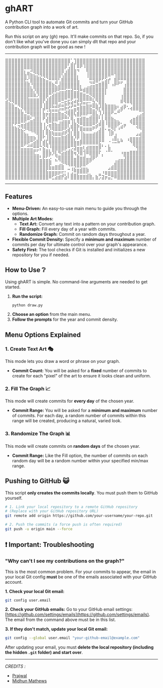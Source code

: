 # ghART

A Python CLI tool to automate Git commits and turn your GitHub contribution graph into a work of art.

Run this script on any (gh) repo. It'll make commits on that repo. So, if you don't like what you've done you can simply dlt that repo and your contribution graph will be good as new !

----


<pre>
⣿⣿⣿⣿⣿⣿⣿⣿⣿⣿⣿⣿⣿⣿⣿⣿⣿⣿⣿⣿⣿⢁⢹⣿⣿⣿⣿⣿⣿⣿⣿⣿⣿⣿⣿⣿⣿⣿⣿⣿⣿⣿⣿⣿⣿
⣿⣿⣿⣿⣿⣿⣿⣿⣿⣿⣿⣿⣿⣿⣿⣿⣿⣿⣿⣿⢃⣿⡏⣿⡿⢹⣿⣿⣿⣿⣿⣿⣿⣿⣿⣿⣿⣿⣿⣿⣿⣿⣿⣿⣿
⣿⣿⣿⣿⣿⣿⡍⣉⠽⣿⣿⣿⣿⣿⣿⣿⣿⣿⣿⢡⣾⣿⣷⠲⠀⠀⢿⣿⣿⣿⣿⣿⣿⣿⣿⣿⣿⣿⣿⣿⣿⣿⣿⣿⣿
⣿⣿⣿⣿⣿⣿⣷⢻⣷⣮⣝⡻⢿⣿⣿⣿⣿⣿⢣⣿⣿⣿⣿⡄⠀⠀⢸⣿⣿⣿⣿⣿⣿⠿⠛⢹⣿⣿⣿⣿⣿⣿⣿⣿⣿
⣿⣿⣿⣿⣿⣿⣟⡊⣿⣿⣿⣿⣷⣬⣛⠛⣻⢃⣿⣿⣿⣿⣿⣧⠀⠀⠀⣛⣻⣿⠟⣋⣵⡞⠀⣿⣟⣛⠛⣿⣿⣿⣿⣿⣿
⣿⣿⣿⣿⣿⣿⣿⣿⡘⣿⣿⣿⣿⣿⣿⣷⣍⣼⣿⣿⣿⣿⣿⣿⡄⠀⢀⣨⣭⣶⣿⣿⣿⠁⠰⠟⠋⠁⢰⣿⣿⣿⣿⣿⣿
⣿⣿⣿⣿⣿⣿⣿⣿⣷⡹⣿⣿⣿⣿⣿⣿⡿⢟⣛⣫⣭⣽⣛⣻⠷⣾⣿⣿⣿⣿⣿⣿⡏⠀⠀⠀⠀⠀⣿⣿⣿⣿⣿⣿⣿
⣿⣿⣿⣿⣿⣿⣿⣿⣿⣷⡹⣿⣿⣿⢛⣵⣾⣿⣿⣿⣿⣿⣿⣿⣿⣶⣭⡻⣿⣿⣿⣿⠃⠀⠀⠀⠀⢠⣿⣿⣿⣿⣿⣿⣿
⣫⢿⣿⣿⣿⣿⣿⣷⣶⣶⣶⣿⡿⣱⣿⣿⣿⣿⠿⣛⡭⢟⣩⣽⣿⠿⠿⠿⣎⢿⣿⣿⠀⠀⠀⠀⠀⣼⣿⣿⣿⣿⣿⣿⣿
⣿⣷⣮⠛⢿⣿⣿⣿⣿⣿⣿⣿⢱⣿⣿⣟⣻⣴⣭⡷⢟⣻⣭⠷⣞⣛⣯⣥⣾⣦⢻⣿⣦⣤⣤⣄⡀⢉⣬⡉⠙⣿⣿⣿⣿
⣿⣿⣿⣿⣦⡝⢿⣿⣿⣿⣿⡏⡾⢛⣯⣭⣭⡵⠶⢟⣫⣥⣶⢿⣿⣿⣿⣷⣭⡻⣏⢿⣿⣿⣿⠟⣡⡿⠋⠐⠺⠿⠿⣿⣿
⣿⣿⣿⣿⣿⣿⣬⣛⢿⣿⣿⡇⣷⡶⣾⣶⣶⣿⣶⣝⢿⣿⢧⣿⡿⠿⠟⢛⣿⣧⡸⡜⣿⣿⠋⠒⠉⠀⠀⠀⠀⠀⢀⣠⣾
⣿⣿⣿⣿⣿⣿⣿⠿⣃⣼⣿⡇⠟⣼⣿⣿⣿⠿⢟⣛⣃⢿⡄⣶⣾⣿⣶⣿⣿⣿⢃⣇⢿⣿⣷⣄⡀⠀⠀⠀⣠⣶⣿⣿⣿
⣿⣿⡟⠟⣛⣭⣵⣾⣿⣿⣿⣷⢰⢙⣭⣷⣦⣼⣿⣿⡟⣸⣷⣝⠿⣿⣿⣿⠿⣫⣾⣿⠸⣿⣿⣿⡿⢂⣤⠀⠙⠿⢿⣿⣿
⣿⣿⣿⣷⣮⣝⡻⢿⣿⣿⣿⣿⡸⣧⡹⢿⣿⣿⡿⢟⣵⢻⣿⡏⣿⣶⣶⣶⠟⠋⣰⣿⠄⣭⡻⡏⠰⠛⠁⠀⠀⠀⠙⠻⣿
⣿⣿⣿⣿⣿⣿⣦⡄⠈⠙⢿⣿⡇⢿⣿⢷⣶⣶⡾⢟⣽⡇⣿⣿⢸⣦⣤⣤⣴⣾⣿⣿⠀⢸⡿⢠⠀⠀⠀⠀⠀⠀⣠⣴⣿
⣿⣿⣿⣿⣿⣿⣿⣿⣿⡷⣸⣿⢋⣸⣿⣷⣶⣶⣿⣿⣿⣿⡜⠟⣸⣿⣿⣿⣿⣿⣿⣿⠀⠀⢠⣿⡄⣄⠀⢠⣶⣶⣶⣾⣿
⣿⣿⣿⣿⣿⣿⡿⢟⣩⣾⣿⡇⣿⣧⢿⣿⣿⣿⣿⣿⣿⣿⣿⣿⡿⠿⠿⠿⠿⠿⣯⡉⠀⡈⠐⠒⠛⠉⠀⠀⠙⣿⣿⣿⣿
⣿⣿⣿⣿⣿⣭⣤⣭⣭⣛⣛⡍⣮⣙⡘⣿⣿⣿⣿⡿⢛⡩⣽⣶⣶⢇⣾⣿⣿⣿⡿⠁⠁⣷⠀⠀⠀⠀⠀⠀⠀⠈⢻⣿⣿
⣿⣿⣿⣿⣿⣿⣿⣿⣿⣏⣁⠀⣿⣿⣷⡹⣇⠻⣵⣾⣿⣿⢶⡹⣿⢹⠿⣿⣿⣿⠏⡀⠈⠉⠁⠀⠀⠰⣶⣶⣿⣿⣿⣿⣿
⣿⣿⣿⣿⣿⣿⣿⣿⣿⣿⣿⣃⣟⣋⡡⠀⡙⣿⣿⣿⣿⣿⣤⣿⣶⣾⣤⣼⡿⠋⠀⠁⠀⠀⠀⠀⢀⣀⣹⣿⣿⣿⣿⣿⣿
⣿⣿⣿⣿⣿⣿⣿⣿⣿⣿⣿⣿⣿⣿⣿⠀⠉⢈⡻⢿⣿⣿⣿⣿⣿⣿⡿⠋⠀⠀⠀⠀⠀⠀⠀⣼⣿⣿⣿⣿⣿⣿⣿⣿⣿
⣿⣿⣿⣿⣿⣿⣿⣿⣿⣿⣿⣿⣿⣿⣷⣶⣿⣿⣿⠀⣈⢩⣝⣛⣫⣭⣄⠀⠀⠀⠀⠀⠀⣠⣾⣿⣿⣿⣿⣿⣿⣿⣿⣿⣿
⣿⣿⣿⣿⣿⣿⣿⣿⣿⣿⣿⣿⣿⣷⣶⣶⣶⡶⢖⡂⡄⣨⣛⡿⠿⠿⢟⡀⠀⠀⣀⠰⣶⣶⣶⣶⣿⣿⣿⣿⣿⣿⣿⣿⣿
⣿⣿⣿⣿⣿⣿⣿⣿⣿⣿⣿⣿⣿⣿⠿⣋⣵⣾⡟⣵⠇⣿⣿⣿⣿⣿⣿⣿⡄⣷⡩⣽⡶⣭⡛⠿⣿⣿⣿⣿⣿⣿⣿⣿⣿
</pre>

---

## Features

- **Menu-Driven:** An easy-to-use main menu to guide you through the options.
- **Multiple Art Modes:**
  - **Text Art:** Convert any text into a pattern on your contribution graph.
  - **Fill Graph:** Fill every day of a year with commits.
  - **Randomize Graph:** Commit on random days throughout a year.
- **Flexible Commit Density:** Specify a **minimum and maximum** number of commits per day for ultimate control over your graph's appearance.
- **Safety First:** The tool checks if Git is installed and initializes a new repository for you if needed.

## How to Use ❔

Using ghART is simple. No command-line arguments are needed to get started.

1.  **Run the script:**
    ```bash
    python draw.py
    ```
2.  **Choose an option** from the main menu.
3.  **Follow the prompts** for the year and commit density.

## Menu Options Explained 

### 1. Create Text Art 🎭
This mode lets you draw a word or phrase on your graph.
- **Commit Count:** You will be asked for a **fixed** number of commits to create for each "pixel" of the art to ensure it looks clean and uniform.

### 2. Fill The Graph 📈
This mode will create commits for **every day** of the chosen year.
- **Commit Range:** You will be asked for a **minimum and maximum** number of commits. For each day, a random number of commits within this range will be created, producing a natural, varied look.

### 3. Randomize The Graph 📊
This mode will create commits on **random days** of the chosen year.
- **Commit Range:** Like the Fill option, the number of commits on each random day will be a random number within your specified min/max range.

## Pushing to GitHub 😺

This script **only creates the commits locally**. You must push them to GitHub yourself.

```bash
# 1. Link your local repository to a remote GitHub repository
# (Replace with your GitHub repository URL)
git remote add origin https://github.com/your-username/your-repo.git

# 2. Push the commits (a force push is often required)
git push -u origin main --force
```

## ❗ Important: Troubleshooting

### "Why can't I see my contributions on the graph?"

This is the most common problem. For your commits to appear, the email in your local Git config **must** be one of the emails associated with your GitHub account.

**1. Check your local Git email:**
```bash
git config user.email
```

**2. Check your GitHub emails:**
Go to your GitHub email settings: [https://github.com/settings/emails](https://github.com/settings/emails). The email from the command above must be in this list.

**3. If they don't match, update your local Git email:**
```bash
git config --global user.email "your-github-email@example.com"
```

After updating your email, you must **delete the local repository (including the hidden `.git` folder) and start over**.

---

*CREDITS :*
- [Prajwal](https://github.com/prajwal-56)
- [Midhun Mathews]()